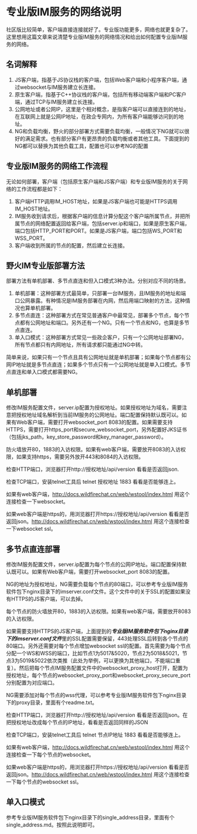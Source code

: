 # 专业版IM服务的网络说明
社区版比较简单，客户端直接连接就好了。专业版功能更多，网络也就更复杂了。这里想用这篇文章来说清楚专业版IM服务的网络情况和给出如何配置专业版IM服务的网络。

## 名词解释
1. JS客户端，指基于JS协议栈的客户端，包括Web客户端和小程序客户端，通过websocket与IM服务建立长连接。
1. 原生客户端，指基于C++协议栈的客户端，包括所有移动端客户端和PC客户端，通过TCP与IM服务建立长连接。
3. 公网地址或者公网IP，这里是个相对概念，是指客户端可以直接连到的地址，在互联网上就是公网IP地址，在政企专网内，为所有客户端能够访问到的地址。
4. NG和负载均衡，野火的部分部署方式需要负载均衡，一般情况下NG就可以很好的满足需求。也有部分客户有更昂贵的负载均衡或者其他工具。下面提到的NG都可以替换为其他负载工具，配置也可以参考NG的配置

## 专业版IM服务的网络工作流程
无论如何部署，客户端（包括原生客户端和JS客户端）和专业版IM服务的关于网络的工作流程都是如下：
1. 客户端HTTP调用IM_HOST地址，如果是JS客户端也可能是HTTPS调用IM_HOST地址。
2. IM服务收到请求后，根据客户端的信息计算分配这个客户端所属节点，并把所属节点的网络配置返回给客户端，包括server.ip和端口，如果是原生客户端，端口包括HTTP_PORT和PORT。如果是JS客户端，端口包括WS_PORT和WSS_PORT。
3. 客户端收到所属的节点的配置，然后建立长连接。

## 野火IM专业版部署方法
部署方法有单机部署、多节点直连和但入口模式3种办法。分别对应不同的场景。
1. 单机部署：这种部署方式最简单，只部署一台IM服务，且IM服务的地址和端口公网暴露。有种情况是IM服务部署在内网，然后用端口映射的方法，这种情况也算单机部署。
2. 多节点直连：这种部署方式在常见普通客户中最常见，部署多个节点，每个节点都有公网地址和端口。另外还有一个NG。只有一个节点和NG，也算是多节点直连。
3. 单入口模式：这种部署方式常见一些政企客户，只有一个公网地址部署NG，所有节点都只有内网地址，所有请求都只能通过NG中转。

简单来说，如果只有一个节点且具有公网地址就是单机部署；如果每个节点都有公网IP地址就是多节点直连；如果多个节点只有一个公网地址就是单入口模式。多节点直连和单入口模式都需要NG。

## 单机部署
修改IM服务配置文件，server.ip配置为授权地址。如果授权地址为域名，需要注意把授权地址域名解析到当前IM服务的公网地址。端口配置保持默认既可以。如果有Web客户端，需要打开websocket_port 8083的配置。如果需要支持HTTPS，需要打开https_port和secure_websocket_port，另外配置好JKS证书（包括jks_path，key_store_password和key_manager_password）。

防火墙放开80，1883的入访权限。如果有web客户端，需要放开8083的入访权限，如果支持https，需要另外放开443和8084的入访权限。

检查HTTP端口，浏览器打开http://授权地址/api/version 看看是否返回json.

检查TCP端口，安装telnet工具后 telnet 授权地址 1883 看看是否能够连上。

如果有web客户端，http://docs.wildfirechat.cn/web/wstool/index.html 用这个连接检查一下websocket。

如果web客户端是https的，用浏览器打开https://授权地址/api/version 看看是否返回json。http://docs.wildfirechat.cn/web/wstool/index.html 用这个连接检查一下websocket ssl。

## 多节点直连部署
修改IM服务配置文件，server.ip配置为每个节点的公网IP地址。端口配置保持默认既可以。如果有Web客户端，需要打开websocket_port 8083的配置。

NG的地址为授权地址，NG需要负载每个节点的80端口，可以参考专业版IM服务软件包下nginx目录下的imserver.conf文件。这个文件中的关于SSL的配置如果没有HTTPS的JS客户端，可以去掉。

每个节点的防火墙放开80，1883的入访权限。如果有web客户端，需要放开8083的入访权限。

如果需要支持HTTPS的JS客户端，上面提到的***专业版IM服务软件包下nginx目录下的imserver.conf文件***里的SSL配置需要保留，443处理SSL后转到各个节点的80端口。另外还需要对每个节点增加websocket ssl的配置。首先需要为每个节点分配一个WS和WSS的端口，比如节点1为5017&5020，节点2为5018&5021，节点3为5019&5022依次类推（此处为举例，可以更换为其他端口，不能端口重复）。然后把每个节点IM服务配置文件中的websocket_proxy_host打开，配置为授权地址，每个节点的websocket_proxy_port和websocket_proxy_secure_port分别配置为对应端口。

NG需要添加对每个节点的wss代理，可以参考专业版IM服务软件包下nginx目录下的proxy目录，里面有个readme.txt。

检查HTTP端口，浏览器打开http://授权地址/api/version 看看是否返回json。在把授权地址改成每个节点的IP地址，看看是否返回同样的JSON

检查TCP端口，安装telnet工具后 telnet 节点IP地址 1883 看看是否能够连上。

如果有web客户端，http://docs.wildfirechat.cn/web/wstool/index.html 用这个连接检查一下每个节点的websocket。

如果web客户端是https的，用浏览器打开https://授权地址/api/version 看看是否返回json。http://docs.wildfirechat.cn/web/wstool/index.html 用这个连接检查一下每个节点的websocket ssl。

## 单入口模式
参考专业版IM服务软件包下nginx目录下的single_address目录，里面有个single_address.md。按照此说明即可。
